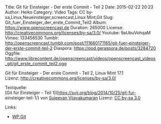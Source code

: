 Title: Git für Einsteiger - Der erste Commit - Teil 2
Date: 2015-02-22 20:23
Author: Heiko
Category: Video
Tags: CC by-sa,Linux,Neueinsteiger,screencast,Linux Mint,Git
Slug: Git_fuer_Einsteiger_der_erste_Commit_Teil2
Album: https://www.openscreencast.de
Duration: 265000
License: http://creativecommons.org/licenses/by-sa/3.0/
Youtube: 9aUbuVohqaM
Vimeo: 133456530
Tumblr: http://openscreencast.tumblr.com/post/111660171165/git-fuer-einsteiger-der-erste-commit-teil-2
Diaspora: https://pod.geraspora.de/posts/3284720
Oggfile: http://www.librecontent.de/openscreencast/videos/openscreencast_videos_git/git_erste_commit_teil2.ogg

Git für Einsteiger - Der erste Commit - Teil 2, Linux Mint 17.1  
Lizenz: <http://creativecommons.org/licenses/by-sa/3.0/>  
  
Textquelle:  
[Git für Einsteiger - Teil 1](https://svij.org/blog/2014/10/25/git-fur-
einsteiger-teil-1/) von [Sujeevan Vijayakumaran](http://svij.org/) Lizenz: [CC
by-sa 3.0](http://creativecommons.org/licenses/by-sa/3.0/)

Links:

  * [WP:Git](http://de.wikipedia.org/wiki/Git "Link zu wikipedia.org/")

